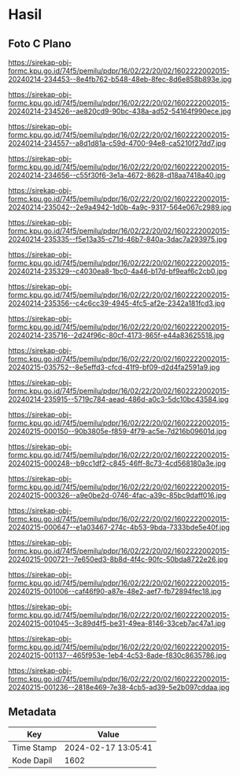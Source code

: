 # Hasil

## Foto C Plano

https://sirekap-obj-formc.kpu.go.id/74f5/pemilu/pdpr/16/02/22/20/02/1602222002015-20240214-234453--8e4fb762-b548-48eb-8fec-8d6e858b893e.jpg

https://sirekap-obj-formc.kpu.go.id/74f5/pemilu/pdpr/16/02/22/20/02/1602222002015-20240214-234526--ae820cd9-90bc-438a-ad52-54164f990ece.jpg

https://sirekap-obj-formc.kpu.go.id/74f5/pemilu/pdpr/16/02/22/20/02/1602222002015-20240214-234557--a8d1d81a-c59d-4700-94e8-ca5210f27dd7.jpg

https://sirekap-obj-formc.kpu.go.id/74f5/pemilu/pdpr/16/02/22/20/02/1602222002015-20240214-234656--c55f30f6-3e1a-4672-8628-d18aa7418a40.jpg

https://sirekap-obj-formc.kpu.go.id/74f5/pemilu/pdpr/16/02/22/20/02/1602222002015-20240214-235042--2e9a4942-1d0b-4a9c-9317-564e067c2989.jpg

https://sirekap-obj-formc.kpu.go.id/74f5/pemilu/pdpr/16/02/22/20/02/1602222002015-20240214-235335--f5e13a35-c71d-46b7-840a-3dac7a293975.jpg

https://sirekap-obj-formc.kpu.go.id/74f5/pemilu/pdpr/16/02/22/20/02/1602222002015-20240214-235329--c4030ea8-1bc0-4a46-b17d-bf9eaf6c2cb0.jpg

https://sirekap-obj-formc.kpu.go.id/74f5/pemilu/pdpr/16/02/22/20/02/1602222002015-20240214-235356--c4c6cc39-4945-4fc5-af2e-2342a181fcd3.jpg

https://sirekap-obj-formc.kpu.go.id/74f5/pemilu/pdpr/16/02/22/20/02/1602222002015-20240214-235716--2d24f96c-80cf-4173-865f-e44a83625518.jpg

https://sirekap-obj-formc.kpu.go.id/74f5/pemilu/pdpr/16/02/22/20/02/1602222002015-20240215-035752--8e5effd3-cfcd-41f9-bf09-d2d4fa2591a9.jpg

https://sirekap-obj-formc.kpu.go.id/74f5/pemilu/pdpr/16/02/22/20/02/1602222002015-20240214-235915--5719c784-aead-486d-a0c3-5dc10bc43584.jpg

https://sirekap-obj-formc.kpu.go.id/74f5/pemilu/pdpr/16/02/22/20/02/1602222002015-20240215-000150--90b3805e-f859-4f79-ac5e-7d216b09601d.jpg

https://sirekap-obj-formc.kpu.go.id/74f5/pemilu/pdpr/16/02/22/20/02/1602222002015-20240215-000248--b9cc1df2-c845-46ff-8c73-4cd568180a3e.jpg

https://sirekap-obj-formc.kpu.go.id/74f5/pemilu/pdpr/16/02/22/20/02/1602222002015-20240215-000326--a9e0be2d-0746-4fac-a39c-85bc9daff016.jpg

https://sirekap-obj-formc.kpu.go.id/74f5/pemilu/pdpr/16/02/22/20/02/1602222002015-20240215-000647--e1a03467-274c-4b53-9bda-7333bde5e40f.jpg

https://sirekap-obj-formc.kpu.go.id/74f5/pemilu/pdpr/16/02/22/20/02/1602222002015-20240215-000721--7e650ed3-8b8d-4f4c-90fc-50bda8722e26.jpg

https://sirekap-obj-formc.kpu.go.id/74f5/pemilu/pdpr/16/02/22/20/02/1602222002015-20240215-001006--caf46f90-a87e-48e2-aef7-fb72894fec18.jpg

https://sirekap-obj-formc.kpu.go.id/74f5/pemilu/pdpr/16/02/22/20/02/1602222002015-20240215-001045--3c89d4f5-be31-49ea-8146-33ceb7ac47a1.jpg

https://sirekap-obj-formc.kpu.go.id/74f5/pemilu/pdpr/16/02/22/20/02/1602222002015-20240215-001137--465f953e-1eb4-4c53-8ade-f830c8635786.jpg

https://sirekap-obj-formc.kpu.go.id/74f5/pemilu/pdpr/16/02/22/20/02/1602222002015-20240215-001236--2818e469-7e38-4cb5-ad39-5e2b097cddaa.jpg


## Metadata

| Key        | Value               |
| ---------- | ------------------- |
| Time Stamp | 2024-02-17 13:05:41 |
| Kode Dapil | 1602                |



